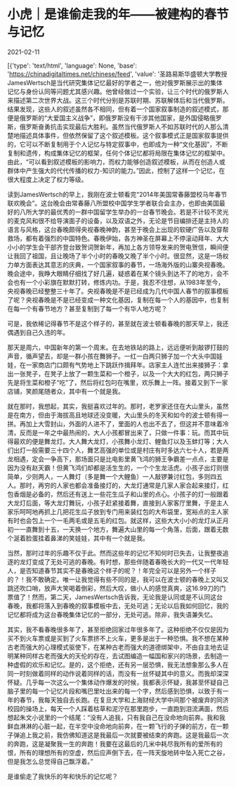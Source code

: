 # 小虎｜是谁偷走我的年——被建构的春节与记忆

2021-02-11

[{'type': 'text/html', 'language': None, 'base': 'https://chinadigitaltimes.net/chinese/feed', 'value': '圣路易斯华盛顿大学教授JamesWertsch是当代研究集体记忆最好的学者之一，他对俄罗斯展示出的集体记忆与身份认同等问题尤其感兴趣。他曾经做过一个实验，让三个时代的俄罗斯人来描述第二次世界大战。这三个时代分别是苏联时期、苏联解体后和当代俄罗斯。结果发现，这些人的叙述虽然各不相同，但有着一个国家叙事制造的叙述模式，那便是俄罗斯的“大爱国主义战争”，即俄罗斯没有干涉其他国家，是外国侵略俄罗斯，俄罗斯奋勇抗击实现最后大胜利。虽然当代俄罗斯人不如苏联时代的人那么清楚地描述具体事件，但依然保留了这个叙述模板。这个叙事模式正是国家叙事提供的，它可以不断复制用于个人记忆与特定叙事中，也即成为一种“文化基因”，不断复制和遗传，构成集体记忆的框架，任何个体记忆都将局限在集体记忆的框架中。由此，“可以看到叙述模板的影响力，而权力能够创造叙述模板，从而在创造人或群体中产生强大的代代传播的权力-知识的能力。”因此，控制了这样一个记忆，在很大程度上决定了权力等级。

读到JamesWertsch的早上，我刚在波士顿看完“2014年美国常春藤盟校马年春节联欢晚会”。这台晚会由常春藤八所盟校中国学生学者联合会主办，也即由美国最好的八所大学的最优秀的一群中国留学生举办的一台春节晚会。若是不计较不灵光的麦克风和很不给导演面子的设备，以及双语之外，无论是节目编排还是主持人的语言与风格，这台春晚颇得央视春晚神韵，甚至于晚会上出现的软硬广告以及穿帮救场，都有着强烈的中国特色。春晚伊始，各方神圣在屏幕上不停滚动拜年、大大小小的学生会干部齐登台致贺词贺新年，再加上各方领导发来的贺电贺信，瞬间便让我回了祖国，且让晚场了半个小时的春晚又晚了半个小时。很显然，这是一场权力单方面表达其意志的庆典，一个国家叙事的春节，一场海外版的山寨央视春晚。晚会途中，我睁大眼睛仔细找了好几遍，疑惑着在某个镜头到达不了的地方，会不会也有一个小彩旗在默默打转，修炼内功。于是，我忍不住想，从1983年至今，央视春晚已经整整三十年了。央视春晚是不是已经成为几代中国人春节的叙事模板了呢？央视春晚是不是已经变成一种文化基因，复制在每一个人的基因中，也复制在每一个有春节地方？甚至复制到了每一个有华人地方呢？

可是，我依稀记得春节不是这个样子的，甚至就在波士顿看春晚的那天早上，我还偶遇到自己久违的年。

那天是周六，中国新年的第一个周末。在去地铁站的路上，远远便听到敲锣打鼓的声音，循声望去，却是一群小孩在舞狮子。一红一白两只狮子加一个大头中国娃娃，在一家商店门口颇有气势地上下跳跃作揖拜年。店家主人连忙出来接狮子：拿出一张凳子，在凳子上放了一颗生菜和一个橙子，以及一个大大的红包，两只狮子先是将生菜和橙子“吃”了，然后将红包叼在嘴里，欢乐舞上一阵。接着又到下一家店铺，笑颜尾随者众，其中有一个就是我。

就在那时，我想起，其实，我挺喜欢过年的。那时，老罗家还住在大山里头，虽然是在南方，但由于海拔高且地球还没变暖，大山里头的冬天和如今的波士顿有得一拼。再加上大雪封山，外面的人进不了，里面的人也出不去了，但这并不意味着冷清，反而是一年之中最热闹的，大人小孩都冒出来了，只做一件事：玩。而其中玩得最欢的便是舞龙灯。大人舞大龙灯，小孩舞小龙灯、鲤鱼灯以及玉蚌灯等；大人们出灯一般需要三十四个人，舞艺高强的单位或是村庄有时多达六七十人，若是两龙相遇，定会一争高下，那场面只是比电影里黄飞鸿的狮王争霸差一点点，主要是因为没有赵天霸！但黄飞鸿们却都是活生生的，一个个生龙活虎。小孩子出灯则很简单，少则两人，一人舞灯（多是舞一个大鲤鱼）一人敲锣兼讨红包，多则四五人。那时，再穷的人家也都会准备接灯的，大龙灯通常是几家人家合起来接灯，红包香烟是必备的，然后还有送上一些花生瓜子和山里的点心。小孩子的灯一般跟着大龙灯后面，等大龙灯舞玩，小孩子赶紧接着舞，直接到人家客厅里舞，于是主人家乐呵呵地再抓上几把花生瓜子放到专门用来装红包的大布袋里，宽裕点的主人家有时也会包上一个一毛两毛或是五毛的红包。就这样，这些大大小小的龙灯从正月初一一直舞到十五，一天换一个地方，舞遍大山里的每一个角落，后面，跟着无数个涎着脸蛋挂着鼻涕的笑娃娃，其中有一个就是我。

当然，那时过年的乐趣不仅于此。然而这些年的记忆不知何时已失去，让我整夜追逐的龙灯变成了无处可逃的春晚。有时想，那些伴随着春晚长大的一代又一代年轻人，是否知道春节其实不是春晚这个样子的呢？！年完全可以是另外一个样子的？！我不敢确定。唯一让我觉得有些不同的是，我可以在波士顿的春晚上又叫又跳还吹口哨，放声大笑喝着倒彩，然后大叹，做小人的感觉真爽，这16.99刀的门票值了！然而，第二天，JamesWertsch告诉我，无论我是认同或是不认同这台春晚，我都将落入到春晚的叙事模板中去，无处可逃；无论以后我如何回忆，我的记忆都将成为这台春晚集体记忆的一部分，无处可逃。除非，我失语兼失忆。

其实，我不看春晚很多年了，甚至拒绝回家过年很多年了。这种拒绝不仅仅是因为买不到火车票或是买到了火车票挤不上火车，更多是出于一种恐惧。我不想在某种古老而强大的心理模式驱使下，在某种古老而强大的道德绑架中，不由自主地去证明某种同样古老而强大的天伦的存在，去试图编造一幅国和家兴的场景，去制造一种虚假的欢乐和记忆。是的，这个拒绝，还有另一层恐惧，我无法想象那么多人在同一时刻做着同样的动作说着同样的话，而没有一丝怀疑其中的意义。而我却深深怀疑。几乎每一次这么一个集体动作爆发的时候，我都表示怀疑，我甚至怀疑自己脑子里的每一个记忆片段和嘴巴里吐出来的每一个字，然后感到恐惧，以致于有一年的春节，我每天独自去长跑。在复旦大学和上海财经大学中间那个被废弃的同济校园的操场上，每天一个人踩着枯草和泥泞在那里跑步，一直跑到泪流满面，然后想起朱文小说里的一个结尾：“没有人追我，只有我自己在没命地向前奔。我和我鲜血淋淋的心脏一起，在半空中没命地向前奔，在一颗飞行的子弹的前方，在一颗子弹追上我之前，我仿佛知道这是我最后一次就要被结束的奔跑。这是我最后一次的奔跑，这是凝聚我一生的奔跑！我要在这最后的几米中耗尽我所有的爱所有的恨，所有的理想所有的空虚，然后应声倒下去，在一阵天旋地转中坠入死亡之谷，但是我怎么总觉得自己飘浮着。”

是谁偷走了我快乐的年和快乐的记忆呢？

